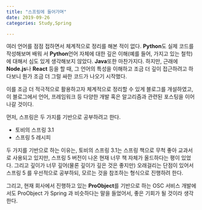 ```yaml
---
title: "스프링에 들어가며"
date: 2019-09-26
categories: Study,Spring

---
```


여러 언어를 점점 접하면서 체계적으로 정리를 해본 적이 없다. **Python**도 실제 코드를 작성해보며 배워  서 **Python**언어 자체에 대한 깊은 이해(예를 들어, 가지고 있는 철학)에 대해서 심도 있게 생각해보지 않았다. **Java**또한 마찬가지다. 하지만, 근래에 **Node.js**나 **React** 등을 할 때, 그 언어의 특성을 이해하고 조금 더 깊이 접근하려고 하다보니 뭔가 조금 더 그럴 싸한 코드가 나오기 시작했다. 

이를 조금 더 적극적으로 활용하고자 체계적으로 정리할 수 있게 블로그를 개설하였고, 이 블로그에서 언어, 프레임워크 등 다양한 개발 혹은 알고리즘과 관련된 포스팅을 이어 나갈 것이다. 

먼저, 스프링은 두 가지를 기반으로 공부하려고 한다. 

- 토비의 스프링 3.1
- 스프링 5 레시피

두 가지를 기반으로 하는 이유는, 토비의 스프링 3.1는 스프링 책으로 무척 좋아 교과서로 사용되고 있지만, 스프링 5 버전이 나온 현재 너무 책 자체가 올드하다는 평이 있었다. 그리고 깊이가 너무 깊어(물론 깊이가 깊은 것은 좋지만) 오래걸리는 단점이 있어서 스프링 5 를 우선적으로 공부하되, 모르는 것을 참조하는 형식으로 진행하려 한다. 

그리고, 현재 회사에서 진행하고 있는 **ProObject**를 기반으로 하는 OSC 서비스 개발에서도 ProObject 가 Spring 과 비슷하다는 말을 들었어서, 좋은 기회가 될 것이라 생각한다. 
